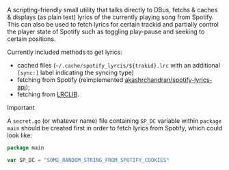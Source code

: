 A scripting-friendly small utility that talks directly to DBus, fetchs & caches & displays (as plain text) lyrics of the currently playing song from Spotify. This can also be used to fetch lyrics for certain trackid and partially control the player state of Spotify such as toggling play-pause and seeking to certain positions.

Currently included methods to get lyrics:

- cached files (`~/.cache/spotify_lyrcis/${trakid}.lrc` with an additional `[sync:]` label indicating the syncing type)
- fetching from Spotify (reimplemented [akashrchandran/spotify-lyrics-api](https://github.com/akashrchandran/spotify-lyrics-api));
- fetching from [LRCLIB](https://lrclib.net/).

> [!IMPORTANT]
>
> A `secret.go` (or whatever name) file containing `SP_DC` variable within `package main` should be created first in order to fetch lyrics from Spotify, which could look like:
>
> ```go
> package main
>
> var SP_DC = "SOME_RANDOM_STRING_FROM_SPOTIFY_COOKIES"
> ```
